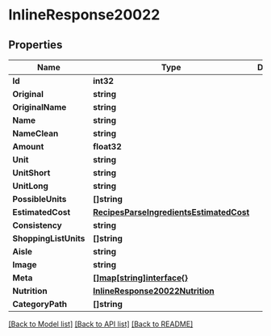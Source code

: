 # InlineResponse20022

## Properties

Name | Type | Description | Notes
------------ | ------------- | ------------- | -------------
**Id** | **int32** |  | 
**Original** | **string** |  | 
**OriginalName** | **string** |  | 
**Name** | **string** |  | 
**NameClean** | **string** |  | 
**Amount** | **float32** |  | 
**Unit** | **string** |  | 
**UnitShort** | **string** |  | 
**UnitLong** | **string** |  | 
**PossibleUnits** | **[]string** |  | 
**EstimatedCost** | [**RecipesParseIngredientsEstimatedCost**](_recipes_parseIngredients_estimatedCost.md) |  | 
**Consistency** | **string** |  | 
**ShoppingListUnits** | **[]string** |  | 
**Aisle** | **string** |  | 
**Image** | **string** |  | 
**Meta** | [**[]map[string]interface{}**](map[string]interface{}.md) |  | 
**Nutrition** | [**InlineResponse20022Nutrition**](inline_response_200_22_nutrition.md) |  | 
**CategoryPath** | **[]string** |  | 

[[Back to Model list]](../README.md#documentation-for-models) [[Back to API list]](../README.md#documentation-for-api-endpoints) [[Back to README]](../README.md)


